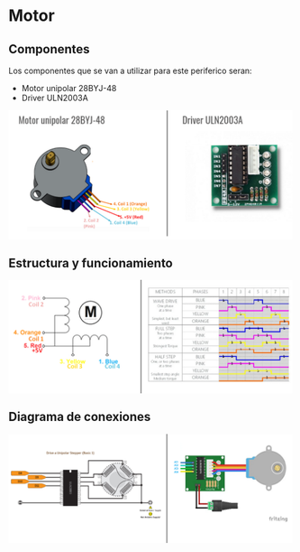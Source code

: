 
# Motor
## Componentes
Los componentes que se van a utilizar para este periferico seran:

- Motor unipolar 28BYJ-48
- Driver ULN2003A

<p align="center">
  <img src="/Perifericos/Motor/componentesMotor.png" align="center" width = 850>
</p>

## Estructura y funcionamiento

<p align="center">
  <img src="/Perifericos/Motor/estyfuncMotor.png" align="center" width = 850>
</p>

## Diagrama de conexiones

<p align="center">
  <img src="/Perifericos/Motor/conexionesMotor.png" align="center" width = 850>
</p>

